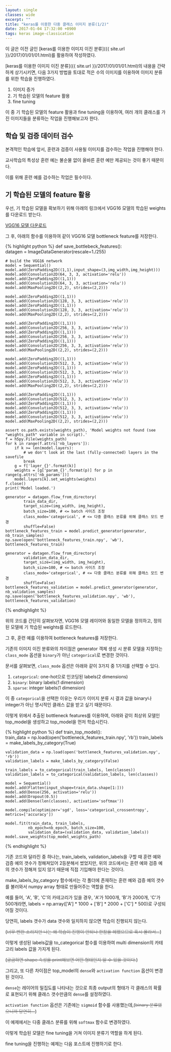 ```yaml
---
layout: single
classes: wide
excerpt: ""
title: "keras를 이용한 다중 클래스 이미지 분류(1/2)"
date: 2017-01-04 17:32:00 +0900
tags: keras image-classication
---
```


이 글은 이전 글인 [keras를 이용한 이미지 이진 분류]({{ site.url }}/2017/01/01/01.html)를 활용하여 작성하였다.

[keras를 이용한 이미지 이진 분류]({{ site.url }}/2017/01/01/01.html)의 내용을 간략하게 상기시키면, 다음 3가지 방법을 토대로 적은 수의 이미지를 이용하여 이미지 분류를 위한 학습을 진행하였다.

1. 이미지 증가
1. 기 학습된 모델의 feature 활용
1. fine tuning

이 중 기 학습된 모델의 feature 활용과 fine tuning을 이용하여, 여러 개의 클래스를 가진 이미지들을 분류하는 작업을 진행해보고자 한다.

## 학습 및 검증 데이터 검수

본격적인 학습에 앞서, 훈련과 검증이 사용될 이미지를 검수하는 작업을 진행해야 한다.

교사학습의 특성상 훈련 예는 불순물 없이 올바른 훈련 예만 제공되는 것이 좋기 때문이다.

이를 위해 훈련 예를 검수하는 작업은 필수이다.

## 기 학습된 모델의 feature 활용

우선, 기 학습된 모델을 확보하기 위해 아래의 링크에서 VGG16 모델의 학습된 weights를 다운로드 받는다.

[VGG16 모델 다운로드]

그 후, 아래의 함수를 이용하여 같이 VGG16 모델 bottleneck feature를 저장한다.

{% highlight python %}
def save_bottlebeck_features():                                                 
    datagen = ImageDataGenerator(rescale=1./255)

    # build the VGG16 network
    model = Sequential()
    model.add(ZeroPadding2D((1,1),input_shape=(3,img_width,img_height)))
    model.add(Convolution2D(64, 3, 3, activation='relu'))
    model.add(ZeroPadding2D((1,1)))
    model.add(Convolution2D(64, 3, 3, activation='relu'))
    model.add(MaxPooling2D((2,2), strides=(2,2)))
                                                                   
    model.add(ZeroPadding2D((1,1)))
    model.add(Convolution2D(128, 3, 3, activation='relu'))
    model.add(ZeroPadding2D((1,1)))
    model.add(Convolution2D(128, 3, 3, activation='relu'))
    model.add(MaxPooling2D((2,2), strides=(2,2)))
                                                                                
    model.add(ZeroPadding2D((1,1)))
    model.add(Convolution2D(256, 3, 3, activation='relu'))
    model.add(ZeroPadding2D((1,1)))
    model.add(Convolution2D(256, 3, 3, activation='relu'))
    model.add(ZeroPadding2D((1,1)))
    model.add(Convolution2D(256, 3, 3, activation='relu'))
    model.add(MaxPooling2D((2,2), strides=(2,2)))
                                                                                
    model.add(ZeroPadding2D((1,1)))
    model.add(Convolution2D(512, 3, 3, activation='relu'))
    model.add(ZeroPadding2D((1,1)))
    model.add(Convolution2D(512, 3, 3, activation='relu'))
    model.add(ZeroPadding2D((1,1)))
    model.add(Convolution2D(512, 3, 3, activation='relu'))
    model.add(MaxPooling2D((2,2), strides=(2,2)))
                                                                                
    model.add(ZeroPadding2D((1,1)))
    model.add(Convolution2D(512, 3, 3, activation='relu'))
    model.add(ZeroPadding2D((1,1)))
    model.add(Convolution2D(512, 3, 3, activation='relu'))
    model.add(ZeroPadding2D((1,1)))
    model.add(Convolution2D(512, 3, 3, activation='relu'))
    model.add(MaxPooling2D((2,2), strides=(2,2)))

    assert os.path.exists(weights_path), 'Model weights not found (see "weights_path" variable in script).'
    f = h5py.File(weights_path)
    for k in range(f.attrs['nb_layers']):
        if k >= len(model.layers):
            # we don't look at the last (fully-connected) layers in the savefile
            break
        g = f['layer_{}'.format(k)]
        weights = [g['param_{}'.format(p)] for p in range(g.attrs['nb_params'])]
        model.layers[k].set_weights(weights)
    f.close()
    print('Model loaded.')
                                                                                
    generator = datagen.flow_from_directory(
            train_data_dir,
            target_size=(img_width, img_height),
            batch_size=100, # <= batch 사이즈 조정
            class_mode='categorical', # <= 다중 클래스 분류를 위해 클래스 모드 변경
            shuffle=False)
    bottleneck_features_train = model.predict_generator(generator, nb_train_samples)
    np.save(open('bottleneck_features_train.npy', 'wb'), bottleneck_features_train)
                                                                                
    generator = datagen.flow_from_directory(
            validation_data_dir,
            target_size=(img_width, img_height),
            batch_size=100, # <= batch 사이즈 조정
            class_mode='categorical', # <= 다중 클래스 분류를 위해 클래스 모드 변경
            shuffle=False)
    bottleneck_features_validation = model.predict_generator(generator, nb_validation_samples)
    np.save(open('bottleneck_features_validation.npy', 'wb'), bottleneck_features_validation)
{% endhighlight %}

위의 코드를 간단히 살펴보자면, VGG16 모델 레이어와 동일한 모델을 정의하고, 정의된 모델에 기 학습된 weights를 로드한다.

그 후, 훈련 예를 이용하여 bottleneck features를 저장한다.

기존의 이미지 이진 분류와의 차이점은 generator 객체 생성 시 분류 모델을 지정하는 `class_mode` 옵션을 `binary`가 아닌 `categorical`로 변경한 것이다. 

문서를 살펴보면, `class_mode` 옵션은 아래와 같이 3가지 중 1가지를 선택할 수 있다.

1. `categorical`: one-hot으로 인코딩된 labels(2 dimensions)
1. `binary`: binary labels(1 dimension)
1. `sparse`: integer labels(1 dimension)

이 중 `categorical`을 선택한 이유는 우리가 이미지 분류 시 결과 값을 binary나 integer가 아닌 명시적인 클래스 값을 받고 싶기 때문이다.

이렇게 위에서 추출된 bottleneck features를 이용하여, 아래와 같이 최상위 모델인 top_model을 생성하고 top_model을 먼저 학습시킨다.

{% highlight python %}
def train_top_model():                                                          
    train_data = np.load(open('bottleneck_features_train.npy', 'rb'))
    train_labels = make_labels_by_category(True)

    validation_data = np.load(open('bottleneck_features_validation.npy', 'rb')) 
    validation_labels = make_labels_by_category(False)

    train_labels = to_categorical(train_labels, len(classes))
    validation_labels = to_categorical(validation_labels, len(classes))

    model = Sequential()
    model.add(Flatten(input_shape=train_data.shape[1:]))
    model.add(Dense(256, activation='relu'))
    model.add(Dropout(0.5))
    model.add(Dense(len(classes), activation='softmax'))

    model.compile(optimizer='sgd', loss='categorical_crossentropy', metrics=['accuracy'])

    model.fit(train_data, train_labels,
              nb_epoch=nb_epoch, batch_size=100,
              validation_data=(validation_data, validation_labels))
    model.save_weights(top_model_weights_path)
{% endhighlight %}

기존 코드와 달라진 중 하나는, train_labels, validation_labels을 구할 때 훈련 예와 검증 예의 갯수가 정해져있어 2등분해서 썼었지만, 위의 코드에서는 훈련 예와 검증 예의 갯수가 정해져 있지 않기 때문에 직접 기입해야 한다는 것이다.

make_labels_by_category 함수에서는 각 폴더에 존재하는 훈련 예와 검증 예의 갯수를 불러와서 numpy array 형태로 만들어주는 역할을 한다.

예를 들어, 'A', 'B', 'C'의 카테고리가 있을 경우, 'A'가 1000개, 'B'가 2000개, 'C'가 500개라면, labels = np.array(['A'] * 1000 + ['B'] * 2000 + ['C'] * 500)로 구성되어질 것이다.

당연히, labels 갯수가 data 갯수와 일치하지 않으면 학습이 진행되지 않는다.

(~~<span style="color: grey">너무 뻔한 소리지만 나는 왜 학습이 진행이 안되나 한참을 헤맸으므로 혹시 몰라서...</span>~~)

이렇게 생성된 labels값을 to_categorical 함수를 이용하여 multi dimension의 카테고리 labels 값을 가지게 된다.

(~~<span style="color: grey">궁금하면 shape 속성을 print해보면 어떤 형태인지 알 수 있을 것이다.</span>~~)

그리고, 또 다른 차이점은 top_model의 `dense`와 `activation function` 옵션이 변경된 것이다.

`dense`는 레이어의 밀집도를 나타내는 것으로 최종 output의 형태가 각 클래스의 확률로 표현되기 위해 클래스 갯수만큼의 `dense`를 설정하였다.

`activation function` 옵션은 기존에는 `sigmoid` 함수를 사용했는데,(~~<span style="color: grey">binary 분류였으니까 당연히...</span>~~)

이 예제에서는 다중 클래스 분류를 위해 `softmax` 함수로 변경하였다.

이렇게 학습된 모델은 fine tuning을 거쳐 이미지 분류기 역할을 하게 된다.

fine tuning을 진행하는 예제는 다음 포스트에 진행하기로 한다.

[VGG16 모델 다운로드]: https://gist.github.com/baraldilorenzo/07d7802847aaad0a35d3
